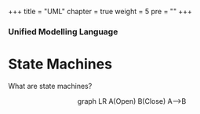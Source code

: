 +++
title = "UML"
chapter = true
weight = 5
pre = "<b></b>"
+++

### Unified Modelling Language

# State Machines

What are state machines? 

<div class="mermaid" align="center">
  graph LR
      A(Open)
      B(Close)
      A-->B
</div>
